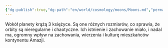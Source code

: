 ```yaml
---
{"dg-publish":true,"dg-path":"en/world/cosmology/moons/Moons.md","permalink":"/en/world/cosmology/moons/moons/","created":"2025-02-11T16:20:47.136+01:00","updated":"2025-02-26T16:20:28.123+01:00"}
---
```




<div class="transclusion internal-embed is-loaded"><div class="markdown-embed">



Wokół planety krążą 3 księżyce. Są one różnych rozmiarów, co sprawia, że orbity są nieregularne i chaotyczne. Ich istnienie i zachowanie miało, i nadal ma, ogromny wpływ na zachowania, wierzenia i kulturę mieszkańców kontynentu Amazji. 

</div></div>

